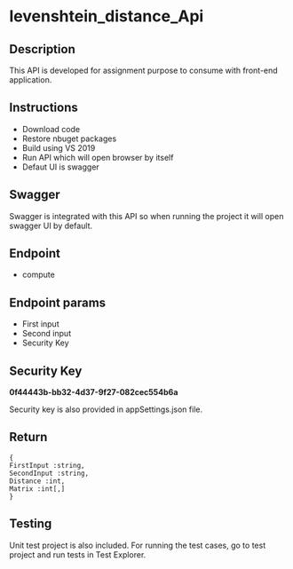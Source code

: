 # levenshtein_distance_Api


## Description

This API is developed for assignment purpose to consume with front-end application.

## Instructions
- Download code
- Restore nbuget packages
- Build using VS 2019
- Run API which will open browser by itself
- Defaut UI is swagger

## Swagger
Swagger is integrated with this API so when running the project it will open swagger UI by default.

## Endpoint
- compute

## Endpoint params
- First input
- Second input
- Security Key

## Security Key

**0f44443b-bb32-4d37-9f27-082cec554b6a**

Security key is also provided in appSettings.json file.

## Return
```
{
FirstInput :string,
SecondInput :string,
Distance :int,
Matrix :int[,]
}
```

## Testing
Unit test project is also included. For running the test cases, go to test project and run tests in Test Explorer.
